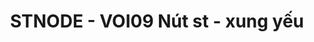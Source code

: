 ---
layout: post
title:  "STNODE - VOI09 Nút st - xung yếu"
categories: [dp, dfs, graph]
code: STNODE
src: STNODE.cpp
---